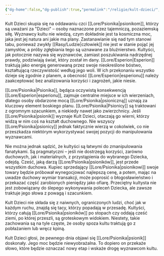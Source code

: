 ```yaml
---
{"dg-home":false,"dg-publish":true,"permalink":"/religie/kult-dzieci/","dgPassFrontmatter":true}
---
```


Kult Dzieci skupia się na oddawaniu czci [[Lore/Psionika\|psionikom]], którzy są uważani za "Dzieci" – osoby naznaczone przez tajemniczą, pozaziemską siłę. Wyznawcy kultu nie wiedzą, czym dokładnie jest ta kosmiczna moc, jaka jest jej natura ani jakie ma plany. Zastanawianie się nad tym stanowi tabu, ponieważ zwykły [[Rasy/Ludzie\|człowiek]] nie jest w stanie pojąć jej zamysłów, a próby zgłębiania tego są uznawane za bluźnierstwo. Kultyści, jak potocznie nazywa się wyznawców, zamiast poszukiwania nadrzędnej prawdy, podziwiają świat, który został im dany. [[Lore/Esperion\|Esperion]] traktują jako energię generowaną przez swoje nieokreślone bóstwo, kształtującą rzeczywistość według jego woli. W ich przekonaniu wszystko dzieje się zgodnie z planem, a obecność [[Lore/Esperion\|esperionu]] należy zaakceptować bez analizowania korzyści i zagrożeń, jakie niesie.

[[Lore/Psionika\|Psionika]], będąca oczywistą konsekwencją [[Lore/Esperion\|esperionu]], zajmuje centralne miejsce w ich wierzeniach, dlatego osoby obdarzone mocą [[Lore/Psionika\|psioniczną]] uznają za kluczowy element boskiego planu. [[Lore/Psionika\|Psionicy]] są traktowani z ogromnym szacunkiem, a niekiedy nawet jako zwierzchnicy. Jeśli [[Lore/Psionika\|psionik]] wyznaje Kult Dzieci, otaczają go wierni, którzy widzą w nim coś na kształt duchownego. Nie wszyscy [[Lore/Psionika\|psionicy]] jednak faktycznie wierzą w cokolwiek, co nie przeszkadza niektórym wykorzystywać swojej pozycji do manipulowania wyznawcami.

Nie można jednak sądzić, że kultyści są łatwymi do zmanipulowania fanatykami. Są pragmatyczni – jeśli nie dostrzegą korzyści, zarówno duchowych, jak i materialnych, z przystąpienia do wybranego Dziecka, odejdą. Cześć, jaką darzą [[Lore/Psionika\|psioników]], jest przede wszystkim duchowa. Kupiec sprzedający [[Lore/Psionika\|psionikowi]] swoje towary będzie próbował wynegocjować najlepszą cenę, a potem, mając na uwadze duchowy wymiar transakcji, może poprosić o błogosławieństwo i przekazać część zarobionych pieniędzy jako ofiarę. Przeciętny kultysta nie jest zobowiązany do ślepego wykonywania poleceń Dziecka, ale zawsze traktuje jego słowa z powagą i szacunkiem.

Kult Dzieci nie składa się z naiwnych, ograniczonych ludzi, choć jak w każdym ruchu, znajdą się tacy, którzy popadają w przesadę. Kultyści, którzy całują [[Lore/Psionika\|psioników]] po stopach czy oddają cześć ziemi, po której przeszli, są groteskowym widokiem. Niestety, takie zachowania są na tyle częste, że osoby spoza kultu traktują go z pobłażaniem lub wręcz kpiną.

Kult Dzieci głosi, że pewnego dnia objawi się [[Lore/Psionika\|psionik]] doskonały. Jego moc będzie niewyobrażalna. To dopiero on przekaże słowo, które będzie oznaczać nowy etap i wskaże drogę wyznawcom kultu.